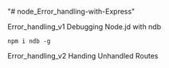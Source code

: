 "# node_Error_handling-with-Express" 

Error_handling_v1
Debugging Node.jd with ndb

```
npm i ndb -g
```

Error_handling_v2
Handing Unhandled Routes